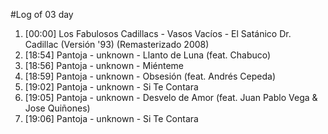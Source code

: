 #Log of 03 day

1. [00:00] Los Fabulosos Cadillacs - Vasos Vacíos - El Satánico Dr. Cadillac (Versión '93) (Remasterizado 2008)
1. [18:54] Pantoja - unknown - Llanto de Luna (feat. Chabuco)
1. [18:56] Pantoja - unknown - Miénteme
1. [18:59] Pantoja - unknown - Obsesión (feat. Andrés Cepeda)
1. [19:02] Pantoja - unknown - Si Te Contara
1. [19:05] Pantoja - unknown - Desvelo de Amor (feat. Juan Pablo Vega & Jose Quiñones)
1. [19:06] Pantoja - unknown - Si Te Contara
